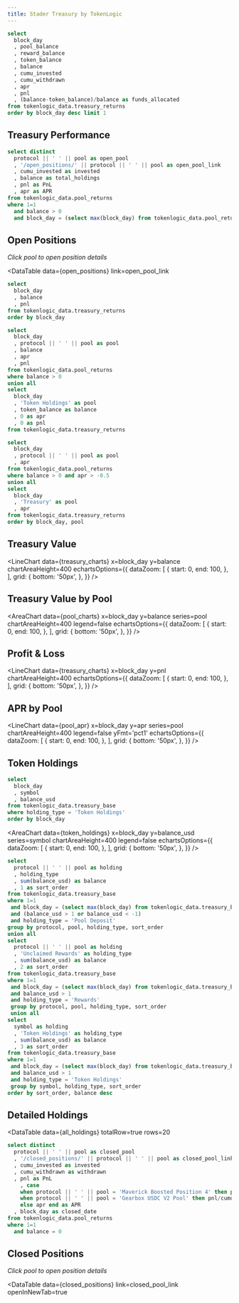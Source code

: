 ```yaml
---
title: Stader Treasury by TokenLogic
---
```


```sql current_day
select
  block_day
  , pool_balance
  , reward_balance
  , token_balance
  , balance
  , cumu_invested
  , cumu_withdrawn
  , apr
  , pnl
  , (balance-token_balance)/balance as funds_allocated
from tokenlogic_data.treasury_returns
order by block_day desc limit 1
```

## Treasury Performance
<Grid cols=3>
  <BigValue
    data={current_day}
    value=cumu_invested
    title="Total Invested"
    fmt='usd0'
  />
  <BigValue
    data={current_day}
    value=cumu_withdrawn
    title="Total Withdrawn"
    fmt='usd0'
  />
  <BigValue
    data={current_day}
    value=balance
    title="Treasury Value"
    fmt='usd0'
  />
  <BigValue
    data={current_day}
    value=pnl
    title="Profit & Loss"
    fmt='usd0'
  />
  <BigValue
    data={current_day}
    value=reward_balance
    title="Rewards to be Claimed"
    fmt='usd0'
  />
  <BigValue
    data={current_day}
    value=apr
    title="APR"
    fmt='pct1'
  />
</Grid>


```sql open_positions
select distinct 
  protocol || ' ' || pool as open_pool
  , '/open_positions/' || protocol || ' ' || pool as open_pool_link
  , cumu_invested as invested
  , balance as total_holdings
  , pnl as PnL
  , apr as APR
from tokenlogic_data.pool_returns
where 1=1
  and balance > 0
  and block_day = (select max(block_day) from tokenlogic_data.pool_returns)
```

## Open Positions

_Click pool to open position details_

<DataTable
  data={open_positions}
  link=open_pool_link
  >
  <Column id=open_pool title="Pool"/>
  <Column id=invested title="Invested" fmt='usd0'/>
  <Column id=total_holdings title="Total Holdings" fmt='usd0'/>
  <Column id=PnL title="PnL" fmt='usd0'/>
  <Column id=APR title="APR" fmt='pct1'/>

</DataTable>



```sql treasury_charts
select 
  block_day
  , balance 
  , pnl
from tokenlogic_data.treasury_returns
order by block_day
```

```sql pool_charts
select 
  block_day
  , protocol || ' ' || pool as pool 
  , balance
  , apr 
  , pnl 
from tokenlogic_data.pool_returns
where balance > 0
union all 
select 
  block_day
  , 'Token Holdings' as pool
  , token_balance as balance
  , 0 as apr 
  , 0 as pnl
from tokenlogic_data.treasury_returns
```

```sql pool_apr
select 
  block_day
  , protocol || ' ' || pool as pool 
  , apr 
from tokenlogic_data.pool_returns
where balance > 0 and apr > -0.5
union all 
select 
  block_day
  , 'Treasury' as pool 
  , apr 
from tokenlogic_data.treasury_returns
order by block_day, pool 
```

## Treasury Value

<LineChart
  data={treasury_charts}
  x=block_day
  y=balance
  chartAreaHeight=400
  echartsOptions={{
      dataZoom: [
          {
              start: 0,
              end: 100,
          },
      ],
      grid: {
          bottom: '50px',
      },
  }}
/>

## Treasury Value by Pool

<AreaChart
  data={pool_charts}
  x=block_day
  y=balance
  series=pool
  chartAreaHeight=400
  legend=false
  echartsOptions={{
      dataZoom: [
          {
              start: 0,
              end: 100,
          },
      ],
      grid: {
          bottom: '50px',
      },
  }}
/>

## Profit & Loss

<LineChart
  data={treasury_charts}
  x=block_day
  y=pnl
  chartAreaHeight=400
  echartsOptions={{
      dataZoom: [
          {
              start: 0,
              end: 100,
          },
      ],
      grid: {
          bottom: '50px',
      },
  }}
/>

## APR by Pool

<LineChart
  data={pool_apr}
  x=block_day
  y=apr
  series=pool
  chartAreaHeight=400
  legend=false
  yFmt='pct1'
  echartsOptions={{
      dataZoom: [
          {
              start: 0,
              end: 100,
          },
      ],
      grid: {
          bottom: '50px',
      },
  }}
/>

## Token Holdings

```sql token_holdings
select 
  block_day
  , symbol
  , balance_usd
from tokenlogic_data.treasury_base
where holding_type = 'Token Holdings'
order by block_day
```

<AreaChart
  data={token_holdings}
  x=block_day
  y=balance_usd
  series=symbol
  chartAreaHeight=400
  legend=false
  echartsOptions={{
      dataZoom: [
          {
              start: 0,
              end: 100,
          },
      ],
      grid: {
          bottom: '50px',
      },
  }}
/>

```sql all_holdings
select 
  protocol || ' ' || pool as holding
  , holding_type
  , sum(balance_usd) as balance
  , 1 as sort_order
from tokenlogic_data.treasury_base
where 1=1
 and block_day = (select max(block_day) from tokenlogic_data.treasury_base)
 and (balance_usd > 1 or balance_usd < -1)
 and holding_type = 'Pool Deposit'
group by protocol, pool, holding_type, sort_order
union all 
select 
  protocol || ' ' || pool as holding
  , 'Unclaimed Rewards' as holding_type
  , sum(balance_usd) as balance
  , 2 as sort_order
from tokenlogic_data.treasury_base
where 1=1
 and block_day = (select max(block_day) from tokenlogic_data.treasury_base)
 and balance_usd > 1
 and holding_type = 'Rewards'
 group by protocol, pool, holding_type, sort_order
 union all 
select 
  symbol as holding
  , 'Token Holdings' as holding_type
  , sum(balance_usd) as balance
  , 3 as sort_order
from tokenlogic_data.treasury_base
where 1=1
 and block_day = (select max(block_day) from tokenlogic_data.treasury_base)
 and balance_usd > 1
 and holding_type = 'Token Holdings'
 group by symbol, holding_type, sort_order
order by sort_order, balance desc
```

## Detailed Holdings

<DataTable
  data={all_holdings}
  totalRow=true
  rows=20
  >
  <Column id=holding_type title="Holding Type"/>
  <Column id=holding title="Holding"/>  
  <Column id=balance title="Balance" fmt='usd0'/>
  
</DataTable>

```sql closed_positions
select distinct 
  protocol || ' ' || pool as closed_pool
  , '/closed_positions/' || protocol || ' ' || pool as closed_pool_link
  , cumu_invested as invested
  , cumu_withdrawn as withdrawn
  , pnl as PnL
    , case 
    when protocol || ' ' || pool = 'Maverick Boosted Position 4' then pnl/cumu_invested/years_invested
    when protocol || ' ' || pool = 'Gearbox USDC V2 Pool' then pnl/cumu_invested/years_invested
  	else apr end as APR
  , block_day as closed_date
from tokenlogic_data.pool_returns
where 1=1
  and balance = 0
```



## Closed Positions

_Click pool to open position details_

<DataTable
  data={closed_positions}
  link=closed_pool_link
  openInNewTab=true
  >
  <Column id=closed_pool title="Pool"/>
  <Column id=invested title="Invested" fmt='usd0'/>
  <Column id=withdrawn title="Withdrawn" fmt='usd0'/>
  <Column id=PnL title="PnL" fmt='usd0'/>
  <Column id=APR title="APR" fmt='pct1'/>
  <Column id=closed_date title="Closed Date" fmt='yyyy-mm-dd'/>

</DataTable>


<LastRefreshed prefix="Data last updated"/>